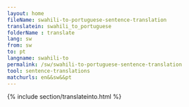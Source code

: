 ```yaml
---
layout: home
fileName: swahili-to-portuguese-sentence-translation
translatein: swahili_to_portuguese
folderName : translate
lang: sw
from: sw
to: pt
langname: swahili-to
permalink: /sw/swahili-to-portuguese-sentence-translation
tool: sentence-translations
matchurls: en&&sw&&pt
---
```

{% include section/translateinto.html %}
